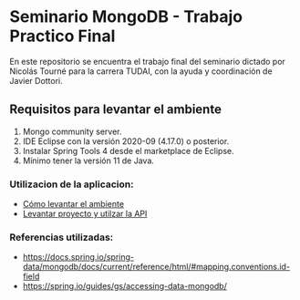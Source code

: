 # Seminario MongoDB - Trabajo Practico Final

En este repositorio se encuentra el trabajo final del seminario dictado por Nicolás Tourné para la carrera TUDAI, con la ayuda y coordinación de Javier Dottori.

## Requisitos para levantar el ambiente

1) Mongo community server.
2) IDE Eclipse con la versión 2020-09 (4.17.0) o posterior.
3) Instalar Spring Tools 4 desde el marketplace de Eclipse.
4) Mínimo tener la versión 11 de Java.

### Utilizacion de la aplicacion:
- [Cómo levantar el ambiente](LevantarAmbiente.md)
- [Levantar proyecto y utilzar la API](LevantarProyecto.md)
  
### Referencias utilizadas:
- https://docs.spring.io/spring-data/mongodb/docs/current/reference/html/#mapping.conventions.id-field
- https://spring.io/guides/gs/accessing-data-mongodb/
